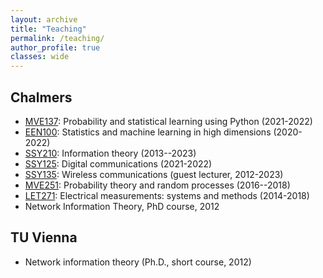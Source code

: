 ```yaml
---
layout: archive
title: "Teaching"
permalink: /teaching/
author_profile: true
classes: wide
---
```



## Chalmers ##
- [MVE137](https://chalmers.instructure.com/courses/15077/assignments/syllabus): Probability and statistical learning using Python (2021-2022)
- [EEN100](https://chalmers.instructure.com/courses/10132): Statistics and machine learning in high dimensions (2020-2022)
- [SSY210](https://chalmers.instructure.com/courses/23386): Information theory (2013--2023)
- [SSY125](https://chalmers.instructure.com/courses/20979): Digital
  communications (2021-2022)
- [SSY135](https://www.student.chalmers.se/sp/course?course_id=20251): Wireless communications (guest lecturer, 2012-2023)
- [MVE251](https://pingpong.chalmers.se/public/courseId/6916/publicPage.do): Probability theory and random processes (2016--2018)
- [LET271](https://www.student.chalmers.se/sp/course?course_id=23877): Electrical measurements: systems and methods (2014-2018)
- Network Information Theory, PhD course, 2012



## TU Vienna ##

- Network information theory (Ph.D., short course, 2012)
